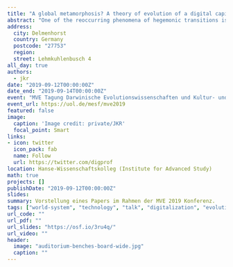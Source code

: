 ```yaml
---
title: "A global metamorphosis? A theory of evolution of a digital capitalism"
abstract: "One of the reoccurring phenomena of hegemonic transitions is the inability of the existing leader to establish a similar leadership position in a newly emerging and structurally different commercial and organizational arrangement. This shift in the geographical and political location of power has been explained as the outcome of the leader's experience of success in the current setting, creating an entrenched institutional setting (in a broader sense) that proves adaptive in defending its turf but less so in fostering the rise of new leading sectors. The rise of digital technologies and subsequent development of a truly globalized world economy have further cast doubt on any single hegemonic state to emerge in the future. Furthermore, it is argued that the digital capitalist mode differs substantially from that of previous, capitalist modes of development and power. However, the case of Britain's continued leadership over an extended period of time (and separate long waves) has shown that hegemonic leaders are able to play host to two separate developmental logics as part of the 'metamorphosis' (Beck 2016) with the disruptive new system being dependent on the old for its emergence. This paper builds argues that the extension of leadership from an old to a new commercial and organizational arrangement is dependent on the systemic nature of the world system and thus on the predominant form of capitalism: industrial or digital. It concludes that the shift from an industrial phase to the new digital commercial phase puts the current systemic leader, the United States, in a position of continued leadership over two long-waves. Using currently available data, the paper traces this leadership role empirically, proposing different possible scenarios of future world system development and possible leadership roles therein."
address:
  city: Delmenhorst
  country: Germany
  postcode: "27753"
  region:
  street: Lehmkuhlenbusch 4
all_day: true
authors:
  - jkr
date: "2019-09-12T00:00:00Z"
date_end: "2019-09-14T00:00:00Z"
event: "MVE Tagung Darwinische Evolutionswissenschaften und Kultur- und Sozialwissenschaften - Streiten sie noch? Oder lernen sie schon (voneinander)?"
event_url: https://uol.de/mesf/mve2019
featured: false
image:
  caption: 'Image credit: private/JKR'
  focal_point: Smart
links:
- icon: twitter
  icon_pack: fab
  name: Follow
  url: https://twitter.com/digprof
location: Hanse-Wissenschaftskolleg (Institute for Advanced Study)
math: true
projects: []
publishDate: "2019-09-12T00:00:00Z"
slides:
summary: Vorstellung eines Papers im Rahmen der MVE 2019 Konferenz.
tags: ["world-system", "technology", "talk", "digitalization", "evolutionary", "leading-sectors", "lead-technologies", "digital"]
url_code: ""
url_pdf: ""
url_slides: "https://osf.io/3ru4q/"
url_video: ""
header:
  image: "auditorium-benches-board-wide.jpg"
  caption: ""
---
```

